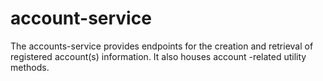 # account-service

The accounts-service provides endpoints for the creation and retrieval of registered account(s) information.
It also houses account -related utility methods.